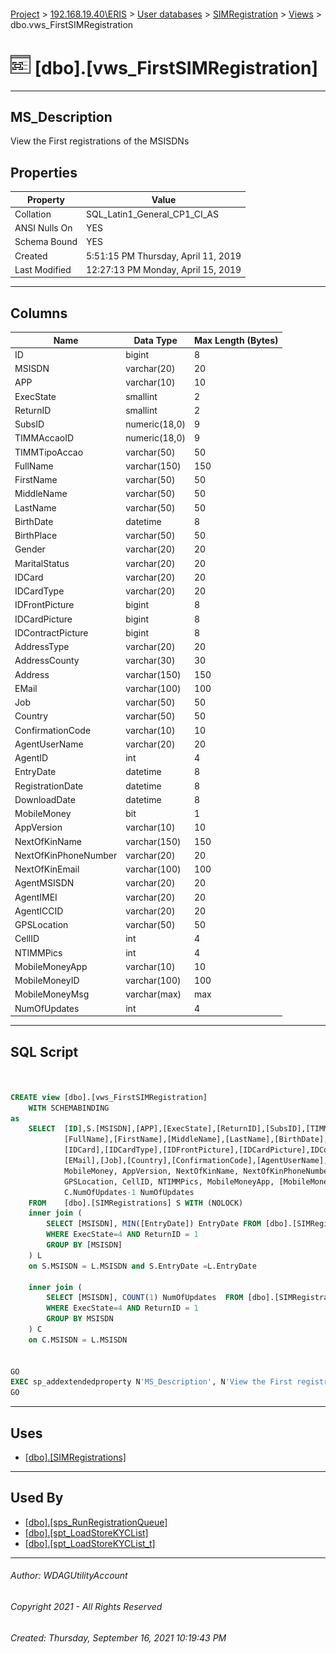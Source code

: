 #### 

[Project](../../../../index.md) > [192.168.19.40\\ERIS](../../../index.md) > [User databases](../../index.md) > [SIMRegistration](../index.md) > [Views](Views.md) > dbo.vws_FirstSIMRegistration

# ![Views](../../../../Images/View32.png) [dbo].[vws_FirstSIMRegistration]

---

## <a name="#description"></a>MS_Description

View the First registrations of the MSISDNs

## <a name="#properties"></a>Properties

| Property | Value |
|---|---|
| Collation | SQL_Latin1_General_CP1_CI_AS |
| ANSI Nulls On | YES |
| Schema Bound | YES |
| Created | 5:51:15 PM Thursday, April 11, 2019 |
| Last Modified | 12:27:13 PM Monday, April 15, 2019 |


---

## <a name="#columns"></a>Columns

| Name | Data Type | Max Length (Bytes) |
|---|---|---|
| ID | bigint | 8 |
| MSISDN | varchar(20) | 20 |
| APP | varchar(10) | 10 |
| ExecState | smallint | 2 |
| ReturnID | smallint | 2 |
| SubsID | numeric(18,0) | 9 |
| TIMMAccaoID | numeric(18,0) | 9 |
| TIMMTipoAccao | varchar(50) | 50 |
| FullName | varchar(150) | 150 |
| FirstName | varchar(50) | 50 |
| MiddleName | varchar(50) | 50 |
| LastName | varchar(50) | 50 |
| BirthDate | datetime | 8 |
| BirthPlace | varchar(50) | 50 |
| Gender | varchar(20) | 20 |
| MaritalStatus | varchar(20) | 20 |
| IDCard | varchar(20) | 20 |
| IDCardType | varchar(20) | 20 |
| IDFrontPicture | bigint | 8 |
| IDCardPicture | bigint | 8 |
| IDContractPicture | bigint | 8 |
| AddressType | varchar(20) | 20 |
| AddressCounty | varchar(30) | 30 |
| Address | varchar(150) | 150 |
| EMail | varchar(100) | 100 |
| Job | varchar(50) | 50 |
| Country | varchar(50) | 50 |
| ConfirmationCode | varchar(10) | 10 |
| AgentUserName | varchar(20) | 20 |
| AgentID | int | 4 |
| EntryDate | datetime | 8 |
| RegistrationDate | datetime | 8 |
| DownloadDate | datetime | 8 |
| MobileMoney | bit | 1 |
| AppVersion | varchar(10) | 10 |
| NextOfKinName | varchar(150) | 150 |
| NextOfKinPhoneNumber | varchar(20) | 20 |
| NextOfKinEmail | varchar(100) | 100 |
| AgentMSISDN | varchar(20) | 20 |
| AgentIMEI | varchar(20) | 20 |
| AgentICCID | varchar(20) | 20 |
| GPSLocation | varchar(50) | 50 |
| CellID | int | 4 |
| NTIMMPics | int | 4 |
| MobileMoneyApp | varchar(10) | 10 |
| MobileMoneyID | varchar(100) | 100 |
| MobileMoneyMsg | varchar(max) | max |
| NumOfUpdates | int | 4 |


---

## <a name="#sqlscript"></a>SQL Script

```sql


CREATE view [dbo].[vws_FirstSIMRegistration] 
	WITH SCHEMABINDING
as
	SELECT	[ID],S.[MSISDN],[APP],[ExecState],[ReturnID],[SubsID],[TIMMAccaoID],[TIMMTipoAccao],
			[FullName],[FirstName],[MiddleName],[LastName],[BirthDate],[BirthPlace],[Gender],[MaritalStatus],
			[IDCard],[IDCardType],[IDFrontPicture],[IDCardPicture],IDContractPicture, [AddressType],[AddressCounty],[Address], --IDSignaturePicture,
			[EMail],[Job],[Country],[ConfirmationCode],[AgentUserName],[AgentID],S.[EntryDate],S.[RegistrationDate],[DownloadDate],
			MobileMoney, AppVersion, NextOfKinName, NextOfKinPhoneNumber, NextOfKinEmail, AgentMSISDN, AgentIMEI, AgentICCID,
			GPSLocation, CellID, NTIMMPics, MobileMoneyApp, [MobileMoneyID], MobileMoneyMsg,
			C.NumOfUpdates-1 NumOfUpdates
	FROM	[dbo].[SIMRegistrations] S WITH (NOLOCK)
	inner join ( 
		SELECT [MSISDN], MIN([EntryDate]) EntryDate FROM [dbo].[SIMRegistrations] WITH (NOLOCK) 
		WHERE ExecState=4 AND ReturnID = 1
		GROUP BY [MSISDN]
	) L
	on S.MSISDN = L.MSISDN and S.EntryDate =L.EntryDate 
	
	inner join ( 
		SELECT [MSISDN], COUNT(1) NumOfUpdates  FROM [dbo].[SIMRegistrations] WITH (NOLOCK) 
		WHERE ExecState=4 AND ReturnID = 1
		GROUP BY MSISDN
	) C
	on C.MSISDN = L.MSISDN
	
	 
GO
EXEC sp_addextendedproperty N'MS_Description', N'View the First registrations of the MSISDNs', 'SCHEMA', N'dbo', 'VIEW', N'vws_FirstSIMRegistration', NULL, NULL
GO

```


---

## <a name="#uses"></a>Uses

* [[dbo].[SIMRegistrations]](../Tables/SIMRegistrations.md)


---

## <a name="#usedby"></a>Used By

* [[dbo].[sps_RunRegistrationQueue]](../Programmability/Stored_Procedures/sps_RunRegistrationQueue.md)
* [[dbo].[spt_LoadStoreKYCList]](../Programmability/Stored_Procedures/spt_LoadStoreKYCList.md)
* [[dbo].[spt_LoadStoreKYCList_t]](../Programmability/Stored_Procedures/spt_LoadStoreKYCList_t.md)


---

###### Author:  WDAGUtilityAccount

###### Copyright 2021 - All Rights Reserved

###### Created: Thursday, September 16, 2021 10:19:43 PM

